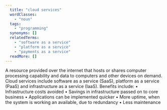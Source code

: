 ```yaml
---
  title: "cloud services"
  wordClasses: 
    - "noun"
  tags: 
    - "programming"
  synonyms: []
  relatedTerms: 
    - "software as a service"
    - "platform as a service"
    - "payments as a service"
  readMore: []
---
```

A resource provided over the internet that hosts or shares computer processing capability and data to computers and other devices on demand. Cloud services include software as a service (SaaS), platform as a service (PaaS) and infrastructure as a service (IaaS).
Benefits include:
• Infrastructure costs avoided
• Savings in infrastructure passed on to core business
• Applications can be implemented quicker
• More uptime, when the system is working an available, due to redundancy
• Less maintenance